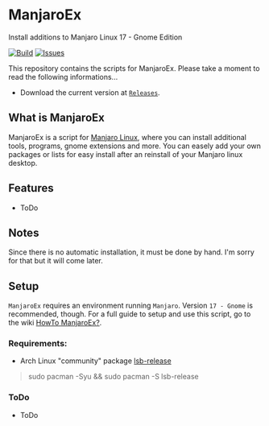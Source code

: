 # ManjaroEx
Install additions to Manjaro Linux 17 - Gnome Edition

[![Build](https://img.shields.io/travis/lunixer/ManjaroEx.svg?branch=master)](https://travis-ci.org/lunixer/ManjaroEx)
[![Issues](https://img.shields.io/github/issues-raw/lunixer/ManjaroEx.svg)](https://github.com/lunixer/ManjaroEx/issues)

This repository contains the scripts for ManjaroEx. Please take a moment to read the following informations...

* Download the current version at [`Releases`](https://github.com/lunixer/ManjaroEx/releases).

## What is ManjaroEx

ManjaroEx is a script for [Manjaro Linux](https://manjaro.org/), where you can install additional tools, programs, gnome extensions and more. You can easely add your own packages or lists for easy install after an reinstall of your Manjaro linux desktop.

## Features

 * ToDo

## Notes

Since there is no automatic installation, it must be done by hand. I'm sorry for that but it will come later.

## Setup

`ManjaroEx` requires an environment running `Manjaro`. Version `17 - Gnome` is recommended, though. For a full guide to setup and use this script, go to the wiki [HowTo ManjaroEx?][].

### Requirements:

- Arch Linux "community" package [lsb-release](https://www.archlinux.de/?page=PackageDetails;repo=community;arch=x86_64;pkgname=lsb-release)

> sudo pacman -Syu && sudo pacman -S lsb-release

### ToDo

 * ToDo

[HowTo ManjaroEx?]:         http://github.com/lunixer/ManjaroEx/wiki/HowTo-ManjaroEx/
[Pull Request]:         https://github.com/lunixer/ManjaroEx/pulls
